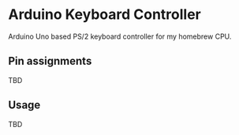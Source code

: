 Arduino Keyboard Controller
===========================

Arduino Uno based PS/2 keyboard controller for my homebrew CPU.

Pin assignments
---------------

TBD

Usage
-----

TBD
